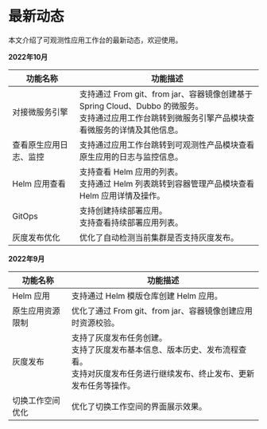 # 最新动态

本文介绍了可观测性应用工作台的最新动态，欢迎使用。

**2022年10月**

| 功能名称               | 功能描述                                                     |
| ---------------------- | ------------------------------------------------------------ |
| 对接微服务引擎         | 支持通过 From git、from jar、容器镜像创建基于Spring Cloud、Dubbo 的微服务。<br />支持通过应用工作台跳转到微服务引擎产品模块查看微服务的详情及其他信息。 |
| 查看原生应用日志、监控 | 支持通过应用工作台跳转到可观测性产品模块查看原生应用的日志与监控信息。 |
| Helm 应用查看          | 支持查看 Helm 应用的列表。<br />支持通过 Helm 列表跳转到容器管理产品模块查看Helm 应用详情及操作。 |
| GitOps                 | 支持创建持续部署应用。<br />支持查看持续部署应用列表。       |
| 灰度发布优化           | 优化了自动检测当前集群是否支持灰度发布。                     |

**2022年9月**

| 功能名称         | 功能描述                                                     |
| ---------------- | ------------------------------------------------------------ |
| Helm 应用        | 支持通过 Helm 模版仓库创建 Helm 应用。                       |
| 原生应用资源限制 | 优化了通过 From git、from jar、容器镜像创建应用时资源校验。  |
| 灰度发布         | 支持了灰度发布任务创建。<br />支持了灰度发布基本信息、版本历史、发布流程查看。<br />支持对灰度发布任务进行继续发布、终止发布、更新发布任务等操作。 |
| 切换工作空间优化 | 优化了切换工作空间的界面展示效果。                           |